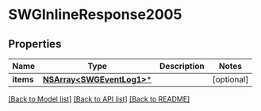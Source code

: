 # SWGInlineResponse2005

## Properties
Name | Type | Description | Notes
------------ | ------------- | ------------- | -------------
**items** | [**NSArray&lt;SWGEventLog1&gt;***](SWGEventLog1.md) |  | [optional] 

[[Back to Model list]](../README.md#documentation-for-models) [[Back to API list]](../README.md#documentation-for-api-endpoints) [[Back to README]](../README.md)


